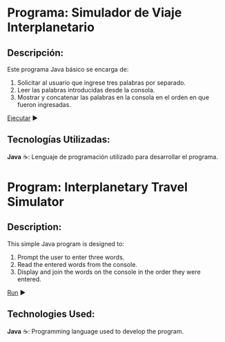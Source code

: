 # Programa: Simulador de Viaje Interplanetario

## Descripción:

Este programa Java básico se encarga de:

1. Solicitar al usuario que ingrese tres palabras por separado.
2. Leer las palabras introducidas desde la consola.
3. Mostrar y concatenar las palabras en la consola en el orden en que fueron ingresadas.

[Ejecutar](https://www.programiz.com/online-compiler/72EIVRJoxf5aa) :arrow_forward:

## Tecnologías Utilizadas:

**Java** :coffee:: Lenguaje de programación utilizado para desarrollar el programa.

#

# Program: Interplanetary Travel Simulator

## Description:

This simple Java program is designed to:

1. Prompt the user to enter three words.
2. Read the entered words from the console.
3. Display and join the words on the console in the order they were entered.

[Run](https://www.programiz.com/online-compiler/72EIVRJoxf5aa) :arrow_forward:

## Technologies Used:

**Java** :coffee:: Programming language used to develop the program.
